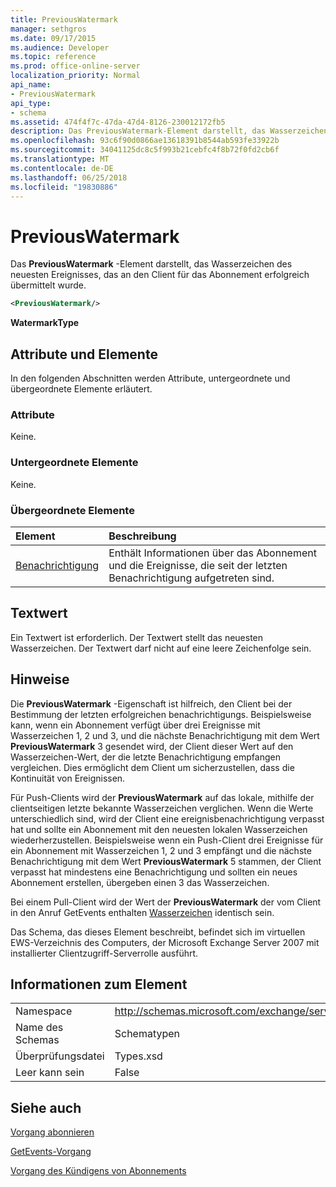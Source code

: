 ```yaml
---
title: PreviousWatermark
manager: sethgros
ms.date: 09/17/2015
ms.audience: Developer
ms.topic: reference
ms.prod: office-online-server
localization_priority: Normal
api_name:
- PreviousWatermark
api_type:
- schema
ms.assetid: 474f4f7c-47da-47d4-8126-230012172fb5
description: Das PreviousWatermark-Element darstellt, das Wasserzeichen des neuesten Ereignisses, das an den Client für das Abonnement erfolgreich übermittelt wurde.
ms.openlocfilehash: 93c6f90d0866ae13618391b8544ab593fe33922b
ms.sourcegitcommit: 34041125dc8c5f993b21cebfc4f8b72f0fd2cb6f
ms.translationtype: MT
ms.contentlocale: de-DE
ms.lasthandoff: 06/25/2018
ms.locfileid: "19830886"
---
```

# <a name="previouswatermark"></a>PreviousWatermark

Das **PreviousWatermark** -Element darstellt, das Wasserzeichen des neuesten Ereignisses, das an den Client für das Abonnement erfolgreich übermittelt wurde. 
  
```xml
<PreviousWatermark/>
```

 **WatermarkType**
## <a name="attributes-and-elements"></a>Attribute und Elemente

In den folgenden Abschnitten werden Attribute, untergeordnete und übergeordnete Elemente erläutert.
  
### <a name="attributes"></a>Attribute

Keine.
  
### <a name="child-elements"></a>Untergeordnete Elemente

Keine.
  
### <a name="parent-elements"></a>Übergeordnete Elemente

|**Element**|**Beschreibung**|
|:-----|:-----|
|[Benachrichtigung](notification-ex15websvcsotherref.md) <br/> |Enthält Informationen über das Abonnement und die Ereignisse, die seit der letzten Benachrichtigung aufgetreten sind.  <br/> |
   
## <a name="text-value"></a>Textwert

Ein Textwert ist erforderlich. Der Textwert stellt das neuesten Wasserzeichen. Der Textwert darf nicht auf eine leere Zeichenfolge sein.
  
## <a name="remarks"></a>Hinweise

Die **PreviousWatermark** -Eigenschaft ist hilfreich, den Client bei der Bestimmung der letzten erfolgreichen benachrichtigungs. Beispielsweise kann, wenn ein Abonnement verfügt über drei Ereignisse mit Wasserzeichen 1, 2 und 3, und die nächste Benachrichtigung mit dem Wert **PreviousWatermark** 3 gesendet wird, der Client dieser Wert auf den Wasserzeichen-Wert, der die letzte Benachrichtigung empfangen vergleichen. Dies ermöglicht dem Client um sicherzustellen, dass die Kontinuität von Ereignissen. 
  
Für Push-Clients wird der **PreviousWatermark** auf das lokale, mithilfe der clientseitigen letzte bekannte Wasserzeichen verglichen. Wenn die Werte unterschiedlich sind, wird der Client eine ereignisbenachrichtigung verpasst hat und sollte ein Abonnement mit den neuesten lokalen Wasserzeichen wiederherzustellen. Beispielsweise wenn ein Push-Client drei Ereignisse für ein Abonnement mit Wasserzeichen 1, 2 und 3 empfängt und die nächste Benachrichtigung mit dem Wert **PreviousWatermark** 5 stammen, der Client verpasst hat mindestens eine Benachrichtigung und sollten ein neues Abonnement erstellen, übergeben einen 3 das Wasserzeichen. 
  
Bei einem Pull-Client wird der Wert der **PreviousWatermark** der vom Client in den Anruf GetEvents enthalten [Wasserzeichen](watermark.md) identisch sein. 
  
Das Schema, das dieses Element beschreibt, befindet sich im virtuellen EWS-Verzeichnis des Computers, der Microsoft Exchange Server 2007 mit installierter Clientzugriff-Serverrolle ausführt.
  
## <a name="element-information"></a>Informationen zum Element

|||
|:-----|:-----|
|Namespace  <br/> |http://schemas.microsoft.com/exchange/services/2006/types  <br/> |
|Name des Schemas  <br/> |Schematypen  <br/> |
|Überprüfungsdatei  <br/> |Types.xsd  <br/> |
|Leer kann sein  <br/> |False  <br/> |
   
## <a name="see-also"></a>Siehe auch



[Vorgang abonnieren](subscribe-operation.md)
  
[GetEvents-Vorgang](getevents-operation.md)
  
[Vorgang des Kündigens von Abonnements](unsubscribe-operation.md)

